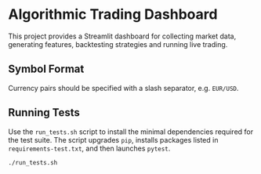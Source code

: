 # Algorithmic Trading Dashboard

This project provides a Streamlit dashboard for collecting market data, generating features, backtesting strategies and running live trading.

## Symbol Format

Currency pairs should be specified with a slash separator, e.g. `EUR/USD`.

## Running Tests

Use the `run_tests.sh` script to install the minimal dependencies required for
the test suite. The script upgrades `pip`, installs packages listed in
`requirements-test.txt`, and then launches `pytest`.

```bash
./run_tests.sh
```
